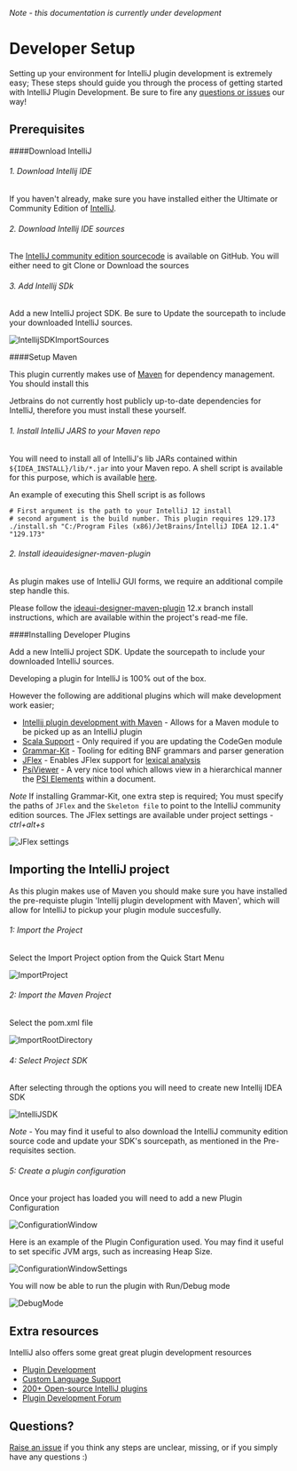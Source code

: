 *Note - this documentation is currently under development*

Developer Setup
===============

Setting up your environment for IntelliJ plugin development is extremely easy;
These steps should guide you through the process of getting started with IntelliJ Plugin Development.
Be sure to fire any [questions or issues](../../issues) our way!

Prerequisites
-------------------------

####Download IntelliJ
###### 1. Download Intellij IDE

If you haven't already, make sure you have installed either the Ultimate or Community Edition of [IntelliJ](http://www.jetbrains.com/idea/).


###### 2. Download Intellij IDE sources

The [IntelliJ community edition sourcecode](https://github.com/JetBrains/intellij-community) is available on GitHub.
You will either need to git Clone or Download the sources


###### 3. Add Intellij SDk

Add a new IntelliJ project SDK. Be sure to Update the sourcepath to include your downloaded IntelliJ sources.

![IntellijSDKImportSources](/documentation/setup/IntellijSDKImportSources.png "IntellijSDKImportSources")


####Setup Maven


This plugin currently makes use of [Maven](http://maven.apache.org/) for dependency management. You should install this 

Jetbrains do not currently host publicly up-to-date dependencies for IntelliJ, therefore you must install these yourself.

###### 1. Install IntelliJ JARS to your Maven repo

You will need to install all of IntelliJ's lib JARs contained within `${IDEA_INSTALL}/lib/*.jar` into your Maven repo. A shell script is available for this purpose, which is available [here](/install.sh). 

An example of executing this Shell script is as follows


	# First argument is the path to your IntelliJ 12 install
	# second argument is the build number. This plugin requires 129.173
	./install.sh "C:/Program Files (x86)/JetBrains/IntelliJ IDEA 12.1.4" "129.173"

###### 2. Install ideauidesigner-maven-plugin

As plugin makes use of IntelliJ GUI forms, we require an additional compile step handle this.

Please follow the [ideaui-designer-maven-plugin](https://github.com/gshakhn/ideauidesigner-maven-plugin/tree/12.x) 12.x branch install instructions, which are available within the project's read-me file.

####Installing Developer Plugins

Add a new IntelliJ project SDK. Update the sourcepath to include your downloaded IntelliJ sources.


Developing a plugin for IntelliJ is 100% out of the box.

However the following are additional plugins which will make development work easier;

- [Intellij plugin development with Maven](http://plugins.jetbrains.com/plugin/7127?pr=idea) - Allows for a Maven module to be picked up as an IntelliJ plugin
- [Scala Support](http://plugins.jetbrains.com/plugin/?id=1347) - Only required if you are updating the CodeGen module
- [Grammar-Kit](http://plugins.jetbrains.com/plugin?pluginId=6606) - Tooling for editing BNF grammars and parser generation
- [JFlex](http://plugins.jetbrains.com/plugin?pluginId=263) - Enables JFlex support for [lexical analysis](http://en.wikipedia.org/wiki/Lexical_analysis)
- [PsiViewer](http://plugins.jetbrains.com/plugin/?pluginId=227) - A very nice tool which allows view in a hierarchical manner the [PSI Elements](http://confluence.jetbrains.com/display/IDEADEV/IntelliJ+IDEA+Architectural+Overview#IntelliJIDEAArchitecturalOverview-PsiElements) within a document.

*Note* If installing Grammar-Kit, one extra step is required; You must specify the paths of `JFlex` and the `Skeleton file` to point to the IntelliJ community edition sources. The JFlex settings are available under project settings - *ctrl+alt+s*

![JFlex settings](/documentation/setup/JFlexSettings.png "JFlex settings")


Importing the IntelliJ project
---------------------

As this plugin makes use of Maven you should make sure you have installed the pre-requiste plugin 'Intellij plugin development with Maven', which will allow for IntelliJ to pickup your plugin module succesfully.

###### 1: Import the Project

Select the Import Project option from the Quick Start Menu

![ImportProject](/documentation/setup/ImportProject.png "ImportProject")

###### 2: Import the Maven Project

Select the pom.xml file

![ImportRootDirectory](/documentation/setup/ImportRootDirectory.png "ImportRootDirectory")

###### 4: Select Project SDK

After selecting through the options you will need to create new Intellij IDEA SDK

![IntelliJSDK](/documentation/setup/IntelliJSDK.png "IntelliJSDK")

*Note* - You may find it useful to also download the IntelliJ community edition source code and update your SDK's
sourcepath, as mentioned in the Pre-requisites section.

###### 5: Create a plugin configuration

Once your project has loaded you will need to add a new Plugin Configuration

![ConfigurationWindow](/documentation/setup/ConfigurationWindow.png "ConfigurationWindow")

Here is an example of the Plugin Configuration used. You may find it useful to set specific JVM args, such as increasing
Heap Size.

![ConfigurationWindowSettings](/documentation/setup/ConfigurationWindowSettings.png "ConfigurationWindowSettings")

You will now be able to run the plugin with Run/Debug mode

![DebugMode](/documentation/setup/DebugMode.png "DebugMode")

Extra resources
---------------------
IntelliJ also offers some great great plugin development resources

- [Plugin Development](http://confluence.jetbrains.com/display/IDEADEV/PluginDevelopment)
- [Custom Language Support](http://confluence.jetbrains.com/display/IntelliJIDEA/Custom+Language+Support)
- [200+ Open-source IntelliJ plugins](http://blogs.jetbrains.com/idea/2012/10/check-out-more-than-200-open-source-plugins/)
- [Plugin Development Forum](http://devnet.jetbrains.com/community/idea/open_api_and_plugin_development)

Questions?
---------------------

[Raise an issue](../../issues) if you think any steps are unclear, missing, or if you simply have any questions :)